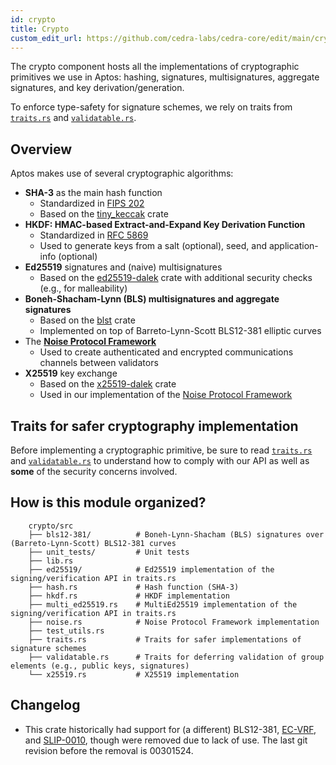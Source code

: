 ```yaml
---
id: crypto
title: Crypto
custom_edit_url: https://github.com/cedra-labs/cedra-core/edit/main/crypto/crypto/README.md
---
```


The crypto component hosts all the implementations of cryptographic primitives we use in Aptos: hashing, signatures, multisignatures, aggregate signatures, and key derivation/generation.

To enforce type-safety for signature schemes, we rely on traits from  [`traits.rs`](src/traits.rs) and [`validatable.rs`](src/validatable.rs).

## Overview

Aptos makes use of several cryptographic algorithms:

- **SHA-3** as the main hash function
  + Standardized in [FIPS 202](https://nvlpubs.nist.gov/nistpubs/FIPS/NIST.FIPS.202.pdf)
  + Based on the [tiny_keccak](https://docs.rs/tiny-keccak/) crate
- **HKDF: HMAC-based Extract-and-Expand Key Derivation Function**
  + Standardized in [RFC 5869](https://tools.ietf.org/html/rfc5869)
  + Used to generate keys from a salt (optional), seed, and application-info (optional)
- **Ed25519** signatures and (naive) multisignatures
  + Based on the [ed25519-dalek](https://docs.rs/ed25519-dalek/) crate with additional security checks (e.g., for malleability)
- **Boneh-Shacham-Lynn (BLS) multisignatures and aggregate signatures**
  + Based on the [blst](https://docs.rs/blst/) crate
  + Implemented on top of Barreto-Lynn-Scott BLS12-381 elliptic curves
- The **[Noise Protocol Framework](http://www.noiseprotocol.org/)**
  - Used to create authenticated and encrypted communications channels between validators
- **X25519** key exchange
  + Based on the [x25519-dalek](https://docs.rs/x25519-dalek) crate
  + Used in our implementation of the [Noise Protocol Framework](http://www.noiseprotocol.org/)

## Traits for safer cryptography implementation

Before implementing a cryptographic primitive, be sure to read [`traits.rs`](src/traits.rs) and [`validatable.rs`](src/validatable.rs) to understand how to comply with our API as well as **some** of the security concerns involved.

## How is this module organized?
```
    crypto/src
    ├── bls12-381/          # Boneh-Lynn-Shacham (BLS) signatures over (Barreto-Lynn-Scott) BLS12-381 curves
    ├── unit_tests/         # Unit tests
    ├── lib.rs
    ├── ed25519/            # Ed25519 implementation of the signing/verification API in traits.rs
    ├── hash.rs             # Hash function (SHA-3)
    ├── hkdf.rs             # HKDF implementation
    ├── multi_ed25519.rs    # MultiEd25519 implementation of the signing/verification API in traits.rs
    ├── noise.rs            # Noise Protocol Framework implementation
    ├── test_utils.rs
    ├── traits.rs           # Traits for safer implementations of signature schemes
    ├── validatable.rs      # Traits for deferring validation of group elements (e.g., public keys, signatures)
    └── x25519.rs           # X25519 implementation

```

## Changelog

 - This crate historically had support for (a different) BLS12-381, [EC-VRF](https://tools.ietf.org/id/draft-goldbe-vrf-01.html#rfc.section.5), and [SLIP-0010](https://github.com/satoshilabs/slips/blob/master/slip-0010.md), though were removed due to lack of use. The last git revision before the removal is 00301524.
